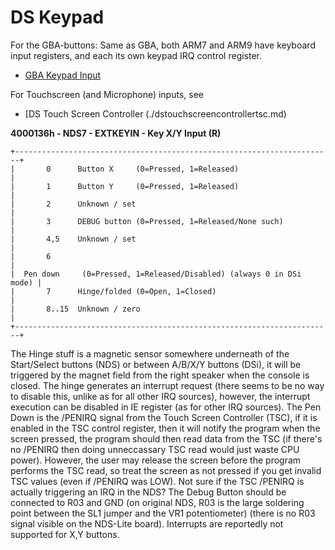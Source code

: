 # DS Keypad


For the GBA-buttons: Same as GBA, both ARM7 and ARM9 have keyboard input
registers, and each its own keypad IRQ control register.
- [GBA Keypad Input](./gbakeypadinput.md)

For Touchscreen (and Microphone) inputs, see
- [DS Touch Screen Controller (./dstouchscreencontrollertsc.md)

**4000136h - NDS7 - EXTKEYIN - Key X/Y Input (R)**

```
+-----------------------------------------------------------------------+
|       0      Button X     (0=Pressed, 1=Released)                     |
|       1      Button Y     (0=Pressed, 1=Released)                     |
|       2      Unknown / set                                            |
|       3      DEBUG button (0=Pressed, 1=Released/None such)           |
|       4,5    Unknown / set                                            |
|       6                                                               |
|  Pen down     (0=Pressed, 1=Released/Disabled) (always 0 in DSi mode) |
|       7      Hinge/folded (0=Open, 1=Closed)                          |
|       8..15  Unknown / zero                                           |
+-----------------------------------------------------------------------+
```

The Hinge stuff is a magnetic sensor somewhere underneath of the
Start/Select buttons (NDS) or between A/B/X/Y buttons (DSi), it will be
triggered by the magnet field from the right speaker when the console is
closed. The hinge generates an interrupt request (there seems to be no
way to disable this, unlike as for all other IRQ sources), however, the
interrupt execution can be disabled in IE register (as for other IRQ
sources).
The Pen Down is the /PENIRQ signal from the Touch Screen Controller
(TSC), if it is enabled in the TSC control register, then it will notify
the program when the screen pressed, the program should then read data
from the TSC (if there\'s no /PENIRQ then doing unneccassary TSC read
would just waste CPU power). However, the user may release the screen
before the program performs the TSC read, so treat the screen as not
pressed if you get invalid TSC values (even if /PENIRQ was LOW).
Not sure if the TSC /PENIRQ is actually triggering an IRQ in the NDS?
The Debug Button should be connected to R03 and GND (on original NDS,
R03 is the large soldering point between the SL1 jumper and the VR1
potentiometer) (there is no R03 signal visible on the NDS-Lite board).
Interrupts are reportedly not supported for X,Y buttons.



